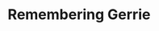 ---
title: 'Remembering Gerrie'
layout: 'archives'
menu:
  main:
    name: "Remembering Gerrie"
    weight: 2
---